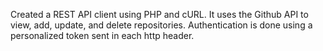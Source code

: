 Created a REST API client using PHP and cURL. It uses the Github API to view, add, update, and delete repositories. Authentication is done using a personalized token sent in each http header.
